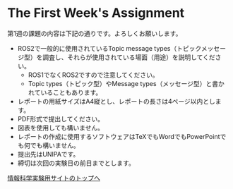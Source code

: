 # The First Week's Assignment

第1週の課題の内容は下記の通りです。よろしくお願いします。

- ROS2で一般的に使用されているTopic message types（トピックメッセージ型）を調査し、それらが使用されている場面（用途）を説明してください。
  - ROS1でなくROS2ですので注意してください。
  - Topic types（トピック型）やMessage types（メッセージ型）と書かれていることもあります。
- レポートの用紙サイズはA4縦とし、レポートの長さは4ページ以内とします。
- PDF形式で提出してください。
- 図表を使用しても構いません。
- レポートの作成に使用するソフトウェアはTeXでもWordでもPowerPointでも何でも構いません。
- 提出先はUNIPAです。
- 締切は次回の実験日の前日までとします。


[情報科学実験用サイトのトップへ](https://stl-apu.github.io/laboratory_experiments/)